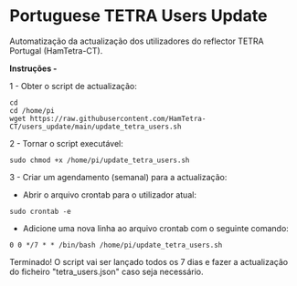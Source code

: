 # Portuguese TETRA Users Update

Automatização da actualização dos utilizadores do reflector TETRA Portugal (HamTetra-CT).

**Instruções -**

1 - Obter o script de actualização:
```
cd
cd /home/pi
wget https://raw.githubusercontent.com/HamTetra-CT/users_update/main/update_tetra_users.sh
```
2 - Tornar o script executável:
```
sudo chmod +x /home/pi/update_tetra_users.sh
```
3 - Criar um agendamento (semanal) para a actualização:

+ Abrir o arquivo crontab para o utilizador atual:
```
sudo crontab -e
```
+ Adicione uma nova linha ao arquivo crontab com o seguinte comando:
```
0 0 */7 * * /bin/bash /home/pi/update_tetra_users.sh
```

Terminado! O script vai ser lançado todos os 7 dias e fazer a actualização do ficheiro "tetra_users.json" caso seja necessário. 
